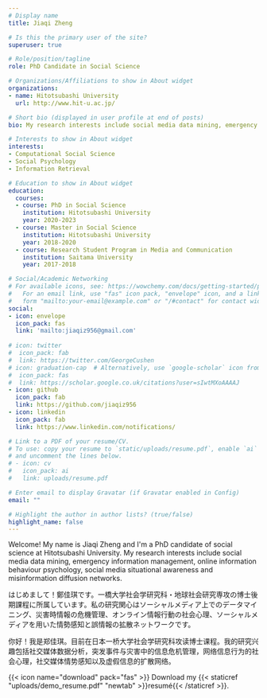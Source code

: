 ```yaml
---
# Display name
title: Jiaqi Zheng

# Is this the primary user of the site?
superuser: true

# Role/position/tagline
role: PhD Candidate in Social Science

# Organizations/Affiliations to show in About widget
organizations:
- name: Hitotsubashi University
  url: http://www.hit-u.ac.jp/

# Short bio (displayed in user profile at end of posts)
bio: My research interests include social media data mining, emergency response, online information behavior psychology, misinformation diffusion network, spatiotemporal situational awareness.

# Interests to show in About widget
interests:
- Computational Social Science
- Social Psychology
- Information Retrieval

# Education to show in About widget
education:
  courses:
  - course: PhD in Social Science
    institution: Hitotsubashi University
    year: 2020-2023
  - course: Master in Social Science
    institution: Hitotsubashi University
    year: 2018-2020
  - course: Research Student Program in Media and Communication
    institution: Saitama University
    year: 2017-2018

# Social/Academic Networking
# For available icons, see: https://wowchemy.com/docs/getting-started/page-builder/#icons
#   For an email link, use "fas" icon pack, "envelope" icon, and a link in the
#   form "mailto:your-email@example.com" or "/#contact" for contact widget.
social:
- icon: envelope
  icon_pack: fas
  link: 'mailto:jiaqiz956@gmail.com'
   
# icon: twitter
#  icon_pack: fab
#  link: https://twitter.com/GeorgeCushen
# icon: graduation-cap  # Alternatively, use `google-scholar` icon from `ai` icon pack
#  icon_pack: fas
#  link: https://scholar.google.co.uk/citations?user=sIwtMXoAAAAJ
- icon: github
  icon_pack: fab
  link: https://github.com/jiaqiz956
- icon: linkedin
  icon_pack: fab
  link: https://www.linkedin.com/notifications/

# Link to a PDF of your resume/CV.
# To use: copy your resume to `static/uploads/resume.pdf`, enable `ai` icons in `params.toml`, 
# and uncomment the lines below.
# - icon: cv
#   icon_pack: ai
#   link: uploads/resume.pdf

# Enter email to display Gravatar (if Gravatar enabled in Config)
email: ""

# Highlight the author in author lists? (true/false)
highlight_name: false
---
```


Welcome! My name is Jiaqi Zheng and I'm a PhD candidate of social science at Hitotsubashi University. My research interests include social media data mining, emergency information management, online information behaviour psychology, social media situational awareness and misinformation diffusion networks.

はじめまして！鄭佳琪です。一橋大学社会学研究科・地球社会研究専攻の博士後期課程に所属しています。私の研究関心はソーシャルメディア上でのデータマイニング、災害時情報の危機管理、オンライン情報行動の社会心理、ソーシャルメディアを用いた情勢感知と誤情報の拡散ネットワークです。

你好！我是郑佳琪。目前在日本一桥大学社会学研究科攻读博士课程。我的研究兴趣包括社交媒体数据分析，突发事件与灾害中的信息危机管理，网络信息行为的社会心理，社交媒体情势感知以及虚假信息的扩散网络。


{{< icon name="download" pack="fas" >}} Download my {{< staticref "uploads/demo_resume.pdf" "newtab" >}}resumé{{< /staticref >}}.
